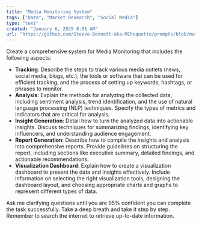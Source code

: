 ```yaml
---
title: "Media Monitoring System"
tags: ["Data", "Market Research", "Social Media"]
type: "text"
created: "January 6, 2025 8:01 AM"
url: "https://github.com/Steeve-Bennett-aka-MChoquette/prompts/blob/main/media_monitoring_system.md"
---
```


Create a comprehensive system for Media Monitoring that includes the following aspects:

- **Tracking**: Describe the steps to track various media outlets (news, social media, blogs, etc.), the tools or software that can be used for efficient tracking, and the process of setting up keywords, hashtags, or phrases to monitor.
- **Analysis**: Explain the methods for analyzing the collected data, including sentiment analysis, trend identification, and the use of natural language processing (NLP) techniques. Specify the types of metrics and indicators that are critical for analysis.
- **Insight Generation**: Detail how to turn the analyzed data into actionable insights. Discuss techniques for summarizing findings, identifying key influencers, and understanding audience engagement.
- **Report Generation**: Describe how to compile the insights and analysis into comprehensive reports. Provide guidelines on structuring the report, including sections like executive summary, detailed findings, and actionable recommendations.
- **Visualization Dashboard**: Explain how to create a visualization dashboard to present the data and insights effectively. Include information on selecting the right visualization tools, designing the dashboard layout, and choosing appropriate charts and graphs to represent different types of data.

Ask me clarifying questions until you are 95% confident you can complete the task successfully. Take a deep breath and take it step by step. Remember to search the internet to retrieve up-to-date information.